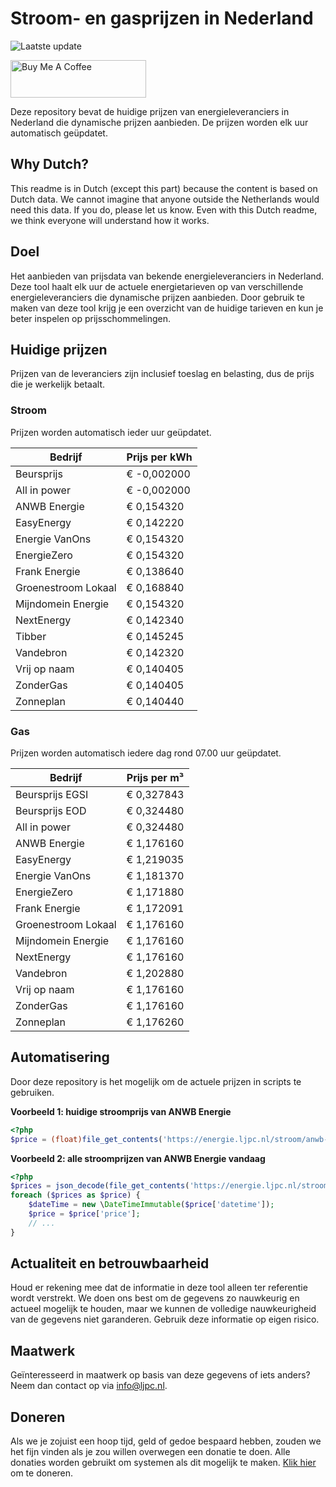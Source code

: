 # Stroom- en gasprijzen in Nederland

![Laatste update](https://img.shields.io/badge/laatste%20update-2025--04--13%2012%3A00%20CET-brightgreen)

<a href="https://www.buymeacoffee.com/Lars-" target="_blank"><img src="https://cdn.buymeacoffee.com/buttons/v2/default-orange.png" alt="Buy Me A Coffee" height="60" style="height: 60px !important;width: 217px !important;" ></a>

Deze repository bevat de huidige prijzen van energieleveranciers in Nederland die dynamische prijzen aanbieden. De prijzen worden elk uur automatisch geüpdatet.

## Why Dutch?

This readme is in Dutch (except this part) because the content is based on Dutch data. We cannot imagine that anyone outside the Netherlands would need this data. If you do, please let us know. Even with this Dutch readme, we think
everyone will understand how it works.

## Doel

Het aanbieden van prijsdata van bekende energieleveranciers in Nederland. Deze tool haalt elk uur de actuele energietarieven op van verschillende energieleveranciers die dynamische prijzen aanbieden. Door gebruik te maken van deze tool
krijg je een overzicht van de huidige tarieven en kun je beter inspelen op prijsschommelingen.

## Huidige prijzen

Prijzen van de leveranciers zijn inclusief toeslag en belasting, dus de prijs die je werkelijk betaalt.

### Stroom

Prijzen worden automatisch ieder uur geüpdatet.

 Bedrijf | Prijs per kWh 
---------|---------------
Beursprijs | € -0,002000
All in power | € -0,002000
ANWB Energie | € 0,154320
EasyEnergy | € 0,142220
Energie VanOns | € 0,154320
EnergieZero | € 0,154320
Frank Energie | € 0,138640
Groenestroom Lokaal | € 0,168840
Mijndomein Energie | € 0,154320
NextEnergy | € 0,142340
Tibber | € 0,145245
Vandebron | € 0,142320
Vrij op naam | € 0,140405
ZonderGas | € 0,140405
Zonneplan | € 0,140440


### Gas

Prijzen worden automatisch iedere dag rond 07.00 uur geüpdatet.

 Bedrijf | Prijs per m³ 
---------|--------------
Beursprijs EGSI | € 0,327843
Beursprijs EOD | € 0,324480
All in power | € 0,324480
ANWB Energie | € 1,176160
EasyEnergy | € 1,219035
Energie VanOns | € 1,181370
EnergieZero | € 1,171880
Frank Energie | € 1,172091
Groenestroom Lokaal | € 1,176160
Mijndomein Energie | € 1,176160
NextEnergy | € 1,176160
Vandebron | € 1,202880
Vrij op naam | € 1,176160
ZonderGas | € 1,176160
Zonneplan | € 1,176260


## Automatisering

Door deze repository is het mogelijk om de actuele prijzen in scripts te gebruiken.

**Voorbeeld 1: huidige stroomprijs van ANWB Energie**

```php
<?php
$price = (float)file_get_contents('https://energie.ljpc.nl/stroom/anwb-energie-nu.txt');

```

**Voorbeeld 2: alle stroomprijzen van ANWB Energie vandaag**

```php
<?php
$prices = json_decode(file_get_contents('https://energie.ljpc.nl/stroom/all-in-power-vandaag.json'),true);
foreach ($prices as $price) {
    $dateTime = new \DateTimeImmutable($price['datetime']);
    $price = $price['price'];
    // ...
}
```

## Actualiteit en betrouwbaarheid

Houd er rekening mee dat de informatie in deze tool alleen ter referentie wordt verstrekt. We doen ons best om de gegevens zo nauwkeurig en actueel mogelijk te houden, maar we kunnen de volledige nauwkeurigheid van de gegevens niet
garanderen. Gebruik deze informatie op eigen risico.

## Maatwerk

Geïnteresseerd in maatwerk op basis van deze gegevens of iets anders? Neem dan contact op
via [info@ljpc.nl](mailto:info@ljpc.nl?subject=Energie%20prijzen).

## Doneren

Als we je zojuist een hoop tijd, geld of gedoe bespaard hebben, zouden we het fijn vinden als je zou willen overwegen een
donatie te doen. Alle donaties worden gebruikt om systemen als dit mogelijk te
maken. [Klik hier](https://www.buymeacoffee.com/Lars-) om te doneren.
